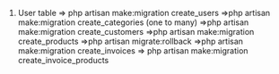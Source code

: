1. User table
=> php artisan make:migration create_users
=>php artisan make:migration create_categories (one to many)
=>php artisan make:migration create_customers
=>php artisan make:migration create_products
=>php artisan migrate:rollback
=>php artisan make:migration create_invoices
=> php artisan make:migration create_invoice_products